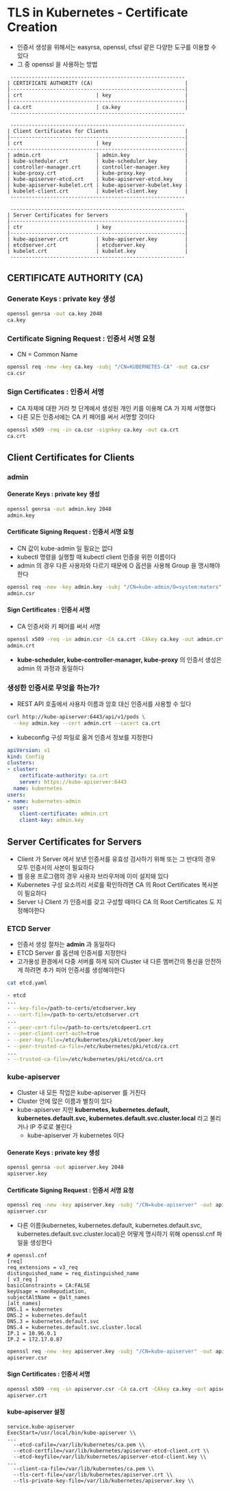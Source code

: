 # TLS in Kubernetes - Certificate Creation

* 인증서 생성을 위해서는 easyrsa, openssl, cfssl 같은 다양한 도구를 이용할 수 있다
* 그 중 openssl 을 사용하는 방법

```
 --------------------------------------------------------- 
| CERTIFICATE AUTHORITY (CA)                              |
|---------------------------------------------------------|
| crt                        | key                        |
|---------------------------------------------------------|
| ca.crt                     | ca.key                     |
 ---------------------------------------------------------  
                                                           
 ---------------------------------------------------------  
| Client Certificates for Clients                         | 
|---------------------------------------------------------| 
| crt                        | key                        | 
----------------------------------------------------------| 
| admin.crt                  | admin.key                  | 
| kube-scheduler.crt         | kube-scheduler.key         | 
| controller-manager.crt     | controller-manager.key     | 
| kube-proxy.crt             | kube-proxy.key             | 
| kube-apiserver-etcd.crt    | kube-apiserver-etcd.key    | 
| kube-apiserver-kubelet.crt | kube-apiserver-kubelet.key | 
| kubelet-client.crt         | kubelet-client.key         | 
 ---------------------------------------------------------  
                                                            
 ---------------------------------------------------------  
| Server Certificates for Servers                         | 
|---------------------------------------------------------| 
| ctr                        | key                        | 
|---------------------------------------------------------| 
| kube-apiserver.crt         | kube-apiserver.key         | 
| etcdserver.crt             | etcdserver.key             | 
| kubelet.crt                | kubelet.key                | 
 ---------------------------------------------------------  
```

## CERTIFICATE AUTHORITY (CA)

### Generate Keys : private key 생성

```bash
openssl genrsa -out ca.key 2048
ca.key
```

### Certificate Signing Request : 인증서 서명 요청
* CN = Common Name

```bash
openssl req -new -key ca.key -subj "/CN=KUBERNETES-CA" -out ca.csr
ca.csr
```

### Sign Certificates : 인증서 서명
* CA 자체에 대한 거라 첫 단계에서 생성된 개인 키를 이용해 CA 가 자체 서명했다
* 다른 모든 인증서에는 CA 키 페어를 써서 서명할 것이다

```bash
openssl x509 -req -in ca.csr -signkey ca.key -out ca.crt
ca.crt
```

## Client Certificates for Clients

### admin

#### Generate Keys : private key 생성

```bash
openssl genrsa -out admin.key 2048
admin.key
```

#### Certificate Signing Request : 인증서 서명 요청

* CN 값이 kube-admin 일 필요는 없다
* kubectl 명령을 실행할 때 kubectl client 인증을 위한 이름이다 
* admin 의 경우 다른 사용자와 다르기 때문에 O 옵션을 사용해 Group 을 명시해야한다

```bash
openssl req -new -key admin.key -subj "/CN=kube-admin/O=system:maters" -out admin.csr
admin.csr
```

#### Sign Certificates : 인증서 서명
* CA 인증서와 키 페어를 써서 서명

```bash
openssl x509 -req -in admin.csr -CA ca.crt -CAkey ca.key -out admin.crt
admin.crt
```

* **kube-scheduler, kube-controller-manager, kube-proxy** 의 인증서 생성은 admin 의 과정과 동일하다

### 생성한 인증서로 무엇을 하는가?

* REST API 호출에서 사용자 이름과 암호 대신 인증서를 사용할 수 있다

```bash
curl http://kube-apiserver:6443/api/v1/pods \
  --key admin.key --cert admin.crt --cacert ca.crt
```

* kubeconfig 구성 파일로 옮겨 인증서 정보를 지정한다

```yml
apiVersion: v1
kind: Config
clusters:
- cluster:
    certificate-authority: ca.crt
    server: https://kube-apiserver:6443
  name: kubernetes
users:
- name: kubernetes-admin
  user: 
    client-certificate: admin.crt
    client-key: admin.key
```

## Server Certificates for Servers

* Client 가 Server 에서 보낸 인증서를 유효성 검사하기 위해 또는 그 반대의 경우 모두 인증서의 사본이 필요하다
* 웹 응용 프로그램의 경우 사용자 브라우저에 이미 설치돼 있다
* Kubernetes 구성 요소끼리 서로를 확인하려면 CA 의 Root Certificates 복사본이 필요하다
* Server 나 Client 가 인증서를 갖고 구성할 때마다 CA 의 Root Certificates 도 지정해야한다

### ETCD Server

* 인증서 생성 절차는 **admin** 과 동일하다
* ETCD Server 를 옵션에 인증서를 지정한다
* 고가용성 환경에서 다중 서버를 하게 되어 Cluster 내 다른 멤버간의 통신을 안전하게 하려면 추가 피어 인증서를 생성해야한다

```bash
cat etcd.yaml

- etcd
...
- --key-file=/path-to-certs/etcdserver.key
- --cert-file=/path-to-certs/etcdserver.crt
...
- --peer-cert-file=/path-to-certs/etcdpeer1.crt
- --peer-client-cert-auth=true
- --peer-key-file=/etc/kubernetes/pki/etcd/peer.key
- --peer-trusted-ca-file=/etc/kubernetes/pki/etcd/ca.crt
...
- --trusted-ca-file=/etc/kubernetes/pki/etcd/ca.crt
```

### kube-apiserver

* Cluster 내 모든 작업은 kube-apiserver 를 거친다
* Cluster 안에 많은 이름과 별칭이 있다
* kube-apiserver 지만 **kubernetes, kubernetes.default, kubernetes.default.svc, kubernetes.default.svc.cluster.local** 라고 불리거나 IP 주로로 불린다
    * kube-apiserver 가 kubernetes 이다

#### Generate Keys : private key 생성

```bash
openssl genrsa -out apiserver.key 2048
apiserver.key
```

#### Certificate Signing Request : 인증서 서명 요청

```bash
openssl req -new -key apiserver.key -subj "/CN=kube-apiserver" -out apiserver.csr
apiserver.csr
```

* 다른 이름(kubernetes, kubernetes.default, kubernetes.default.svc, kubernetes.default.svc.cluster.local)은 어떻게 명시하기 위해 openssl.cnf 파일을 생성한다

```
# openssl.cnf
[req]
req_extensions = v3_req
distinguished_name = req_distinguished_name
[ v3_req ]
basicConstraints = CA:FALSE
keyUsage = nonRepudiation,
subjectAltName = @alt_names
[alt_names]
DNS.1 = kubernetes
DNS.2 = kubernetes.default
DNS.3 = kubernetes.default.svc
DNS.4 = kubernetes.default.svc.cluster.local
IP.1 = 10.96.0.1
IP.2 = 172.17.0.87
```

```bash
openssl req -new -key apiserver.key -subj "/CN=kube-apiserver" -out apiserver.csr -config openssl.cnf
apiserver.csr
```

#### Sign Certificates : 인증서 서명

```bash
openssl x509 -req -in apiserver.csr -CA ca.crt -CAkey ca.key -out apiserver.crt
apiserver.crt
```

#### kube-apiserver 설정

```
service.kube-apiserver
ExecStart=/usr/local/bin/kube-apiserver \\
...
  --etcd-cafile=/var/lib/kubernetes/ca.pem \\
  --etcd-certfile=/var/lib/kubernetes/apiserver-etcd-client.crt \\
  --etcd-keyfile=/var/lib/kubernetes/apiserver-etcd-client.key \\
...
  --client-ca-file=/var/lib/kubernetes/ca.pem \\
  --tls-cert-file=/var/lib/kubernetes/apiserver.crt \\
  --tls-private-key-file=/var/lib/kubernetes/apiserver.key \\
```